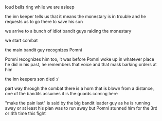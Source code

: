 loud bells ring while we are asleep

the inn keeper tells us that it means the monestary is in trouble and he requests us to go there to save his son

we arrive to a bunch of idiot bandit guys raiding the monestary

we start combat

the main bandit guy recognizes Pomni

Pomni recognizes him too, it was before Pomni woke up in whatever place he did in his past, he remembers that voice and that mask barking orders at him

the inn keepers son died :/

part way through the combat there is a horn that is blown from a distance, one of the bandits assumes it is the guards coming here

"make the pain last" is said by the big bandit leader guy as he is running away or at least his plan was to run away but Pomni stunned him for the 3rd or 4th time this fight

